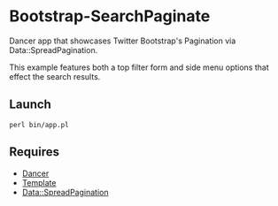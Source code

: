 Bootstrap-SearchPaginate
==================
Dancer app that showcases Twitter Bootstrap's Pagination via Data::SpreadPagination.

This example features both a top filter form and side menu options that effect the search results.

Launch
------
```
perl bin/app.pl
```

Requires
--------
* [Dancer](http://search.cpan.org/~yanick/Dancer/)
* [Template](http://search.cpan.org/~abw/Template-Toolkit/)
* [Data::SpreadPagination](http://search.cpan.org/~knew/Data-SpreadPagination/)
